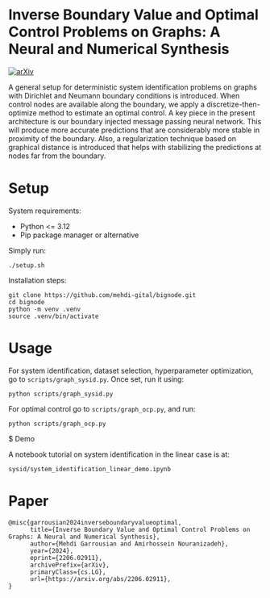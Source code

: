 # Inverse Boundary Value and Optimal Control Problems on Graphs: A Neural and Numerical Synthesis

[![arXiv](https://img.shields.io/badge/arXiv-2206.02911-blue?logo=arxiv&color=%23B31B1B)](https://arxiv.org/abs/2206.02911)

A general setup for deterministic system identification problems on graphs with Dirichlet and Neumann boundary conditions is introduced. When control nodes are available along the boundary, we apply a discretize-then-optimize method to estimate an optimal control. A key piece in the present architecture is our boundary injected message passing neural network. This will produce more accurate predictions that are considerably more stable in proximity of the boundary. Also, a regularization technique based on graphical distance is introduced that helps with stabilizing the predictions at nodes far from the boundary.

# Setup

System requirements:
- Python <= 3.12
- Pip package manager or alternative

Simply run:
```
./setup.sh
```

Installation steps:

```
git clone https://github.com/mehdi-gital/bignode.git
cd bignode
python -m venv .venv
source .venv/bin/activate
```

# Usage

For system identification, dataset selection, hyperparameter optimization, go to `scripts/graph_sysid.py`. Once set, run it using:

```
python scripts/graph_sysid.py
```

For optimal control go to `scripts/graph_ocp.py`, and run:

```
python scripts/graph_ocp.py
```

$ Demo

A notebook tutorial on system identification in the linear case is at:

```
sysid/system_identification_linear_demo.ipynb
```

# Paper


```
@misc{garrousian2024inverseboundaryvalueoptimal,
      title={Inverse Boundary Value and Optimal Control Problems on Graphs: A Neural and Numerical Synthesis}, 
      author={Mehdi Garrousian and Amirhossein Nouranizadeh},
      year={2024},
      eprint={2206.02911},
      archivePrefix={arXiv},
      primaryClass={cs.LG},
      url={https://arxiv.org/abs/2206.02911}, 
}
```
